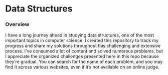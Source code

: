 # Data Structures

### Overview
I have a long journey ahead in studying data structures, one of the most important topics in computer science. I created this repository to track my progress and share my solutions throughout this challenging and extensive process. I've consumed a lot of content and solved numerous problems, but I appreciate the organized challenges presented here in this repo because they’re gradual. You can search for the name of each problem, and you may find it across various websites, even if it’s not available on an online judge.
